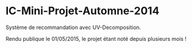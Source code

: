 # IC-Mini-Projet-Automne-2014
Système de recommandation avec UV-Decomposition.

Rendu publique le 01/05/2015, le projet étant noté depuis plusieurs mois !
